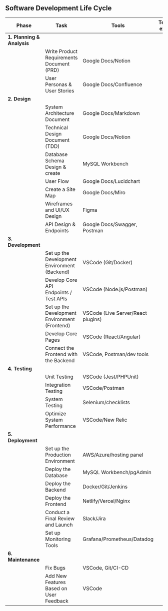 
## Software Development Life Cycle 

| Phase                      | Task                                          | Tools                              | Template example |
| -------------------------- | --------------------------------------------- | ---------------------------------- | ---------------- |
| **1. Planning & Analysis** |                                               |                                    |                  |
|                            | Write Product Requirements Document (PRD)     | Google Docs/Notion                 |                  |
|                            | User Personas & User Stories                  | Google Docs/Confluence             |                  |
| **2. Design**              |                                               |                                    |                  |
|                            | System Architecture Document                  | Google Docs/Markdown               |                  |
|                            | Technical Design Document (TDD)               | Google Docs/Notion                 |                  |
|                            | Database Schema Design & create               | MySQL Workbench                    |                  |
|                            | User Flow                                     | Google Docs/Lucidchart             |                  |
|                            | Create a Site Map                             | Google Docs/Miro                   |                  |
|                            | Wireframes and UI/UX Design                   | Figma                              |                  |
|                            | API Design & Endpoints                        | Google Docs/Swagger, Postman       |                  |
| **3. Development**         |                                               |                                    |                  |
|                            | Set up the Development Environment (Backend)  | VSCode (Git/Docker)                |                  |
|                            | Develop Core API Endpoints / Test APIs        | VSCode (Node.js/Postman)           |                  |
|                            | Set up the Development Environment (Frontend) | VSCode (Live Server/React plugins) |                  |
|                            | Develop Core Pages                            | VSCode (React/Angular)             |                  |
|                            | Connect the Frontend with the Backend         | VSCode, Postman/dev tools          |                  |
| **4. Testing**             |                                               |                                    |                  |
|                            | Unit Testing                                  | VSCode (Jest/PHPUnit)              |                  |
|                            | Integration Testing                           | VSCode/Postman                     |                  |
|                            | System Testing                                | Selenium/checklists                |                  |
|                            | Optimize System Performance                   | VSCode/New Relic                   |                  |
| **5. Deployment**          |                                               |                                    |                  |
|                            | Set up the Production Environment             | AWS/Azure/hosting panel            |                  |
|                            | Deploy the Database                           | MySQL Workbench/pgAdmin            |                  |
|                            | Deploy the Backend                            | Docker/Git/Jenkins                 |                  |
|                            | Deploy the Frontend                           | Netlify/Vercel/Nginx               |                  |
|                            | Conduct a Final Review and Launch             | Slack/Jira                         |                  |
|                            | Set up Monitoring Tools                       | Grafana/Prometheus/Datadog         |                  |
| **6. Maintenance**         |                                               |                                    |                  |
|                            | Fix Bugs                                      | VSCode, Git/CI-CD                  |                  |
|                            | Add New Features Based on User Feedback       | VSCode                             |                  |
